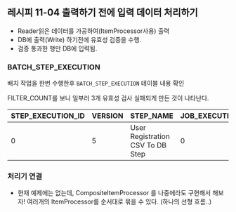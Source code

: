 ## 레시피 11-04 출력하기 전에 입력 데이터 처리하기

* Reader읽은 데이터를 가공하여(ItemProcessor사용) 출력
* DB에 출력(Write) 하기전에 유효성 검증을 수행.
* 검증 통과한 행만 DB에 입력됨.



### BATCH_STEP_EXECUTION

배치 작업을 한번 수행한후 `BATCH_STEP_EXECUTION` 테이블 내용 확인

FILTER_COUNT를 보니 일부러 3개 유효성 검사 실패되게 만든 것이 나타난다.

| STEP\_EXECUTION\_ID | VERSION | STEP\_NAME                       | JOB\_EXECUTION\_ID | START\_TIME                | END\_TIME                  | STATUS    | COMMIT\_COUNT | READ\_COUNT | FILTER\_COUNT | WRITE\_COUNT | READ\_SKIP\_COUNT | WRITE\_SKIP\_COUNT | PROCESS\_SKIP\_COUNT | ROLLBACK\_COUNT | EXIT\_CODE | EXIT\_MESSAGE | LAST\_UPDATED              |
| :------------------ | :------ | :------------------------------- | :----------------- | :------------------------- | :------------------------- | :-------- | :------------ | :---------- | :------------ | :----------- | :---------------- | :----------------- | :------------------- | :-------------- | :--------- | :------------ | :------------------------- |
| 0                   | 5       | User Registration CSV To DB Step | 0                  | 2022-01-31 02:22:28.050000 | 2022-01-31 02:22:28.121000 | COMPLETED | 3             | 10          | 3             | 7            | 0                 | 0                  | 0                    | 0               | COMPLETED  |               | 2022-01-31 02:22:28.123000 |



### 처리기 연결

* 현재 예제에는 없는데, CompositeItemProcessor 를 나중에라도 구현해서 해보자! 여러개의 ItemProcessor를 순서대로 묶을 수 있다. (하나의 선형 흐름..)

